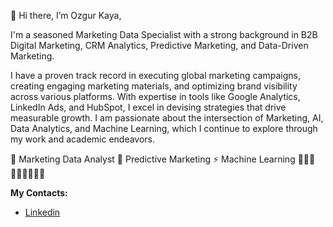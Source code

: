 👋 Hi there, I’m Ozgur Kaya, 

I'm a seasoned Marketing Data Specialist with a strong background in B2B Digital Marketing, CRM Analytics, Predictive Marketing, and Data-Driven Marketing. 

I have a proven track record in executing global marketing campaigns, creating engaging marketing materials, and optimizing brand visibility across various platforms. 
With expertise in tools like Google Analytics, LinkedIn Ads, and HubSpot, I excel in devising strategies that drive measurable growth. 
I am passionate about the intersection of Marketing, AI, Data Analytics, and Machine Learning, which I continue to explore through my work and academic endeavors.


🔭 Marketing Data Analyst
💬 Predictive Marketing
⚡ Machine Learning
👩🏼‍🏫👩🏼‍💻👩🏼‍🔧

**My Contacts:**
- [Linkedin](http://https://www.linkedin.com/in/özgür-kaya/)
